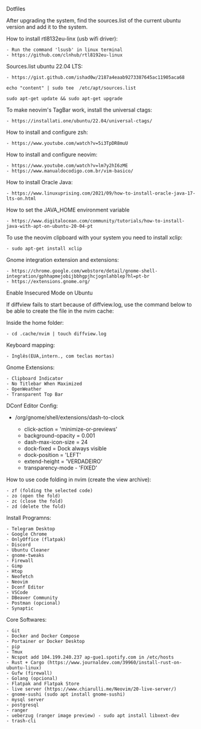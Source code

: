 Dotfiles

After upgrading the system, find the sources.list of the current ubuntu version and add it to the system.


How to install rtl8132eu-linx (usb wifi driver):

    - Run the command 'lsusb' in linux terminal
    - https://github.com/clnhub/rtl8192eu-linux

Sources.list ubuntu 22.04 LTS:

    - https://gist.github.com/ishad0w/2187a4eaab9273387645ac11905aca68

    echo "content" | sudo tee  /etc/apt/sources.list

    sudo apt-get update && sudo apt-get upgrade


To make neovim's TagBar work, install the universal ctags:

    - https://installati.one/ubuntu/22.04/universal-ctags/


How to install and configure zsh:

    - https://www.youtube.com/watch?v=5i3TpDR8muU


How to install and configure neovim:

    - https://www.youtube.com/watch?v=lm7y2hI6zME
    - https://www.manualdocodigo.com.br/vim-basico/


How to install Oracle Java:

    - https://www.linuxuprising.com/2021/09/how-to-install-oracle-java-17-lts-on.html


How to set the JAVA_HOME environment variable

    - https://www.digitalocean.com/community/tutorials/how-to-install-java-with-apt-on-ubuntu-20-04-pt


To use the neovim clipboard with your system you need to install xclip:

    - sudo apt-get install xclip


Gnome integration extension and extensions:

    - https://chrome.google.com/webstore/detail/gnome-shell-integration/gphhapmejobijbbhgpjhcjognlahblep?hl=pt-br
    - https://extensions.gnome.org/

Enable Insecured Mode on Ubuntu


If diffview fails to start because of diffview.log, use the command below to be able to create the file in the nvim cache:

Inside the home folder:

    - cd .cache/nvim | touch diffview.log

Keyboard mapping:

    - Inglês(EUA,intern., com teclas mortas)


Gnome Extensions:

    - Clipboard Indicator
    - No Titlebar When Maximized
    - OpenWeather
    - Transparent Top Bar


DConf Editor Config:

- /org/gnome/shell/extensions/dash-to-clock

    - click-action = 'minimize-or-previews'
    - background-opacity = 0.001
    - dash-max-icon-size = 24
    - dock-fixed = Dock always visible
    - dock-position = 'LEFT'
    - extend-height = 'VERDADEIRO'
    - transparency-mode - 'FIXED'


How to use code folding in nvim (create the view archive):

    - zf (folding the selected code)
    - zo (open the fold)
    - zc (close the fold)
    - zd (delete the fold)


Install Programns:

    - Telegram Desktop
    - Google Chrome
    - OnlyOffice (flatpak)
    - Discord
    - Ubuntu Cleaner
    - gnome-tweaks
    - Firewall
    - Gimp
    - Htop
    - Neofetch
    - Neovim
    - Dconf Editor
    - VSCode
    - DBeaver Community
    - Postman (opcional)
    - Synaptic


Core Softwares:

    - Git
    - Docker and Docker Compose
    - Portainer or Docker Desktop
    - pip
    - Tmux
    - Ncspot add 104.199.240.237 ap-gue1.spotify.com in /etc/hosts
    - Rust + Cargo (https://www.journaldev.com/39960/install-rust-on-ubuntu-linux)
    - Gufw (firewall)
    - Golang (opcional)
    - Flatpak and Flatpak Store
    - live server (https://www.chiarulli.me/Neovim/20-live-server/)
    - gnome-sushi (sudo apt install gnome-sushi)
    - mysql server
    - postgresql
    - ranger
    - ueberzug (ranger image preview) - sudo apt install libxext-dev
    - trash-cli
